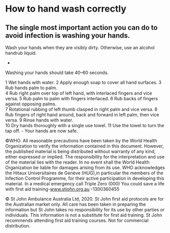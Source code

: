 ﻿# How to hand wash correctly 
The single most important action you can do to avoid infection is washing your hands. 
- 
Wash your hands when they are visibly dirty. Otherwise, use an alcohol handrub liquid. 

- 
Washing your hands should take 40–60 seconds. 


1 Wet hands with water.  2 Apply enough soap to cover all hand surfaces.  3 Rub hands palm to palm.  
4 Rub right palm over top of left hand, with interlaced fingers and vice versa.  5 Rub palm to palm with fingers interlaced.  6 Rub backs of fingers against opposing palms.  
7 Rotational rubbing of left thumb clasped in right palm and vice versa.  8 Rub fingers of right hand around, back and forward in left palm, then vice versa.  9 Rinse hands with water.  
10 Dry hands thoroughly with a single use towel.  11 Use the towel to turn the tap off.  - Your hands are now safe.  

©WHO. All reasonable precautions have been taken by the World Health Organization to verify the information contained in this document. However, the published material is being distributed without warranty of any kind, either expressed or implied. The responsibility for the interpretation and use of the material lies with the reader. In no event shall the World Health Organization be liable for damages arising from its use. WHO acknowledges the Hitaux Universitaires de Genève (HUG),in particular the members of the Infection Control Programme, for their active participation in developing this material. 
In a medical emergency call Triple Zero (000) 
You could save a life with first aid training-www.stjohn.org.au -1300360455 

© St John Ambulance Australia Ltd, 2020. St John first aid protocols are for the Australian market only. All care has been taken in preparing the information but St John takes no responsibility for its use by other parties or individuals. This information is not a substitute for first aid training. St John recommends attending first aid training courses. Not for commercial distribution. 

